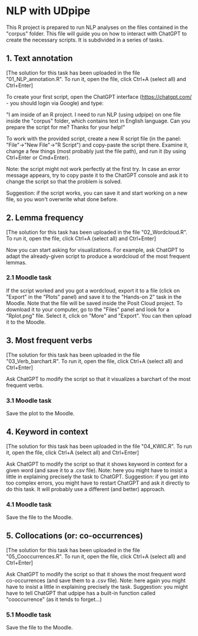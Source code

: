 # NLP with UDpipe

This R project is prepared to run NLP analyses on the files contained in the "corpus" folder. This file will guide you on how to interact with ChatGPT to create the necessary scripts. It is subdivided in a series of tasks.

## 1. Text annotation

[The solution for this task has been uploaded in the file "01_NLP_annotation.R". To run it, open the file, click Ctrl+A (select all) and Ctrl+Enter]

To create your first script, open the ChatGPT interface (https://chatgpt.com/ - you should login via Google) and type:

"I am inside of an R project. I need to run NLP (using udpipe) on one file inside the "corpus" folder, which contains text in English language. Can you prepare the script for me? Thanks for your help!"

To work with the provided script, create a new R script file (in the panel: "File"->"New File"->"R Script") and copy-paste the script there. Examine it, change a few things (most probably just the file path), and run it (by using Ctrl+Enter or Cmd+Enter).

Note: the script might not work perfectly at the first try. In case an error message appears, try to copy paste it to the ChatGPT console and ask it to change the script so that the problem is solved.

Suggestion: if the script works, you can save it and start working on a new file, so you won't overwrite what done before.

## 2. Lemma frequency

[The solution for this task has been uploaded in the file "02_Wordcloud.R". To run it, open the file, click Ctrl+A (select all) and Ctrl+Enter]

Now you can start asking for visualizations. For example, ask ChatGPT to adapt the already-given script to produce a wordcloud of the most frequent lemmas.

### 2.1 Moodle task

If the script worked and you got a wordcloud, export it to a file (click on "Export" in the "Plots" panel) and save it to the "Hands-on 2" task in the Moodle. Note that the file will be saved inside the Posit Cloud project. To download it to your computer, go to the "Files" panel and look for a "Rplot.png" file. Select it, click on "More" and "Export". You can then upload it to the Moodle.

## 3. Most frequent verbs

[The solution for this task has been uploaded in the file "03_Verb_barchart.R". To run it, open the file, click Ctrl+A (select all) and Ctrl+Enter]

Ask ChatGPT to modify the script so that it visualizes a barchart of the most frequent verbs.

### 3.1 Moodle task

Save the plot to the Moodle.

## 4. Keyword in context

[The solution for this task has been uploaded in the file "04_KWIC.R". To run it, open the file, click Ctrl+A (select all) and Ctrl+Enter]

Ask ChatGPT to modify the script so that it shows keyword in context for a given word (and save it to a .csv file).
Note: here you might have to insist a little in explaining precisely the task to ChatGPT.
Suggestion: if you get into too complex errors, you might have to restart ChatGPT and ask it directly to do this task. It will probably use a different (and better) approach.

### 4.1 Moodle task

Save the file to the Moodle.

## 5. Collocations (or: co-occurrences)

[The solution for this task has been uploaded in the file "05_Cooccurrences.R". To run it, open the file, click Ctrl+A (select all) and Ctrl+Enter]

Ask ChatGPT to modify the script so that it shows the most frequent word co-occurrences (and save them to a .csv file).
Note: here again you might have to insist a little in explaining precisely the task.
Suggestion: you might have to tell ChatGPT that udpipe has a built-in function called "cooccurrence" (as it tends to forget...)

### 5.1 Moodle task

Save the file to the Moodle.
